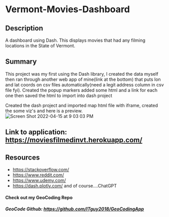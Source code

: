 # Vermont-Movies-Dashboard

## Description
A dashboard using Dash. This displays movies that had any filming locations in the State of Vermont.


## Summary
This project was my first using the Dash library, I created the data myself then ran through another web app of mine(link at the bottom) that puts lon and lat coords on csv files automatically(need a legit address column in csv file fyi). Created the popup markers added some html and a link for each one then saved the html to import into dash project

Created the dash project and imported map html file with iframe, created the some viz's and here is a preview.
![Screen Shot 2022-04-15 at 9 03 03 PM](https://user-images.githubusercontent.com/46171023/163655773-ed3d2e21-abdf-4970-9ec2-f06a5f74a7c8.png)

## Link to application: https://moviesfilmedinvt.herokuapp.com/


## Resources
 - https://stackoverflow.com/
 - https://www.reddit.com/
 - https://www.udemy.com/
 - https://dash.plotly.com/
 and of course....ChatGPT











#### Check out my GeoCoding Repo
##### GeoCode Github: https://github.com/ITguy2018/GeoCodingApp 



